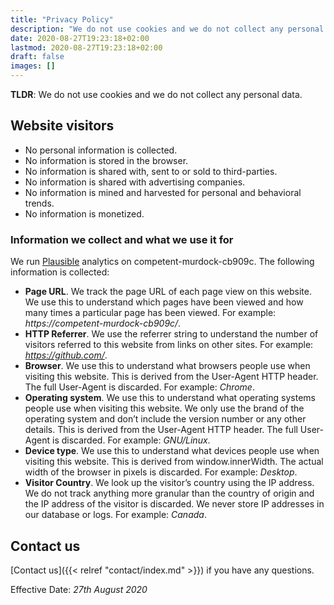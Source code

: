 ```yaml
---
title: "Privacy Policy"
description: "We do not use cookies and we do not collect any personal data."
date: 2020-08-27T19:23:18+02:00
lastmod: 2020-08-27T19:23:18+02:00
draft: false
images: []
---
```


__TLDR__: We do not use cookies and we do not collect any personal data.

## Website visitors

- No personal information is collected.
- No information is stored in the browser.
- No information is shared with, sent to or sold to third-parties.
- No information is shared with advertising companies.
- No information is mined and harvested for personal and behavioral trends.
- No information is monetized.

### Information we collect and what we use it for

We run [Plausible](https://plausible.io/) analytics on competent-murdock-cb909c. The following information is collected:

- __Page URL__. We track the page URL of each page view on this website. We use this to understand which pages have been viewed and how many times a particular page has been viewed. For example: _https://competent-murdock-cb909c/_.
- __HTTP Referrer__. We use the referrer string to understand the number of visitors referred to this website from links on other sites. For example: _https://github.com/_.
- __Browser__. We use this to understand what browsers people use when visiting this website. This is derived from the User-Agent HTTP header. The full User-Agent is discarded. For example: _Chrome_.
- __Operating system__. We use this to understand what operating systems people use when visiting this website. We only use the brand of the operating system and don’t include the version number or any other details. This is derived from the User-Agent HTTP header. The full User-Agent is discarded. For example: _GNU/Linux_.
- __Device type__. We use this to understand what devices people use when visiting this website. This is derived from window.innerWidth. The actual width of the browser in pixels is discarded. For example: _Desktop_.
- __Visitor Country__. We look up the visitor’s country using the IP address. We do not track anything more granular than the country of origin and the IP address of the visitor is discarded. We never store IP addresses in our database or logs. For example: _Canada_.

## Contact us

[Contact us]({{< relref "contact/index.md" >}}) if you have any questions.

Effective Date: _27th August 2020_
